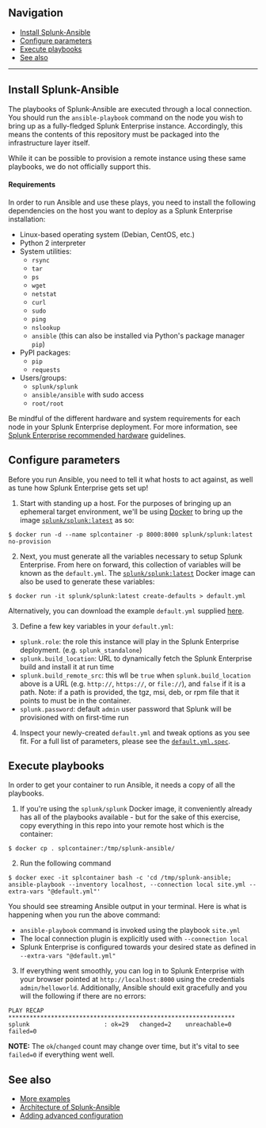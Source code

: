 ## Navigation

* [Install Splunk-Ansible](#install-splunk-ansible)
* [Configure parameters](#configure-parameters)
* [Execute playbooks](#execute-playbooks)
* [See also](#see-also)

----

## Install Splunk-Ansible
The playbooks of Splunk-Ansible are executed through a local connection. You should run the `ansible-playbook` command on the node you wish to bring up as a fully-fledged Splunk Enterprise instance. Accordingly, this means the contents of this repository must be packaged into the infrastructure layer itself.

While it can be possible to provision a remote instance using these same playbooks, we do not officially support this.

#### Requirements
In order to run Ansible and use these plays, you need to install the following dependencies on the host you want to deploy as a Splunk Enterprise installation:
* Linux-based operating system (Debian, CentOS, etc.)
* Python 2 interpreter
* System utilities:
    * `rsync`
    * `tar`
    * `ps`
    * `wget`
    * `netstat`
    * `curl`
    * `sudo` 
    * `ping`
    * `nslookup`
    * `ansible` (this can also be installed via Python's package manager `pip`)
* PyPI packages:
    * `pip`
    * `requests`
* Users/groups:
    * `splunk/splunk`
    * `ansible/ansible` with sudo access
    * `root/root`

Be mindful of the different hardware and system requirements for each node in your Splunk Enterprise deployment. For more information, see [Splunk Enterprise recommended hardware](https://docs.splunk.com/Documentation/Splunk/latest/Installation/Systemrequirements#Recommended_hardware) guidelines.

## Configure parameters
Before you run Ansible, you need to tell it what hosts to act against, as well as tune how Splunk Enterprise gets set up!

1. Start with standing up a host. For the purposes of bringing up an ephemeral target environment, we'll be using [Docker](https://www.docker.com/) to bring up the image [`splunk/splunk:latest`](https://hub.docker.com/r/splunk/splunk/) as so:
```
$ docker run -d --name splcontainer -p 8000:8000 splunk/splunk:latest no-provision
```

2. Next, you must generate all the variables necessary to setup Splunk Enterprise. From here on forward, this collection of variables will be known as the `default.yml`. The [`splunk/splunk:latest`](https://hub.docker.com/r/splunk/splunk/) Docker image can also be used to generate these variables:
```
$ docker run -it splunk/splunk:latest create-defaults > default.yml
```
Alternatively, you can download the example `default.yml` supplied [here](advanced/default.yml.spec.md#sample).

3. Define a few key variables in your `default.yml`:
* `splunk.role`: the role this instance will play in the Splunk Enterprise deployment. (e.g. `splunk_standalone`)
* `splunk.build_location`: URL to dynamically fetch the Splunk Enterprise build and install it at run time
* `splunk.build_remote_src`: this wll be `true` when `splunk.build_location` above is a URL (e.g. `http://`, `https://`, or `file://`), and `false` if it is a path. Note: if a path is provided, the tgz, msi, deb, or rpm file that it points to must be in the container.
* `splunk.password`: default `admin` user password that Splunk will be provisioned with on first-time run

4. Inspect your newly-created `default.yml` and tweak options as you see fit. For a full list of parameters, please see the [`default.yml.spec`](advanced/default.yml.spec.md#spec).

## Execute playbooks
In order to get your container to run Ansible, it needs a copy of all the playbooks. 

1. If you're using the `splunk/splunk` Docker image, it conveniently already has all of the playbooks available - but for the sake of this exercise, copy everything in this repo into your remote host which is the container:
```
$ docker cp . splcontainer:/tmp/splunk-ansible/
```

2. Run the following command
```
$ docker exec -it splcontainer bash -c 'cd /tmp/splunk-ansible; ansible-playbook --inventory localhost, --connection local site.yml --extra-vars "@default.yml"'
```
You should see streaming Ansible output in your terminal. Here is what is happening when you run the above command:
* `ansible-playbook` command is invoked using the playbook `site.yml`
* The local connection plugin is explicitly used with `--connection local`
* Splunk Enterprise is configured towards your desired state as defined in `--extra-vars "@default.yml"`

3. If everything went smoothly, you can log in to Splunk Enterprise with your browser pointed at `http://localhost:8000` using the credentials `admin/helloworld`. Additionally, Ansible should exit gracefully and you will the following if there are no errors:
```
PLAY RECAP ****************************************************************
splunk                     : ok=29   changed=2    unreachable=0    failed=0
```
**NOTE:** The `ok`/`changed` count may change over time, but it's vital to see `failed=0` if everything went well.

## See also

* [More examples](EXAMPLES.md)
* [Architecture of Splunk-Ansible](ARCHITECTURE.md)
* [Adding advanced configuration](ADVANCED.md)
